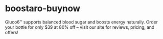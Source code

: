 # boostaro-buynow
Gluco6™ supports balanced blood sugar and boosts energy naturally. Order your bottle for only $39 at 80% off – visit our site for reviews, pricing, and offers!
